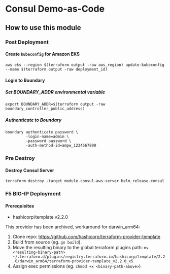 # Consul Demo-as-Code

## How to use this module

### Post Deployment
#### Create `kubeconfig` for Amazon EKS
```shell
aws eks --region $(terraform output -raw aws_region) update-kubeconfig --name $(terraform output -raw deployment_id)
```

#### Login to Boundary
##### Set BOUNDARY_ADDR environmental variable
```shell
export BOUNDARY_ADDR=$(terraform output -raw boundary_controller_public_address)
```
##### Authenticate to Boundary
```shell
boundary authenticate password \
         -login-name=admin \
         -password password \
         -auth-method-id=ampw_1234567890
```

### Pre Destroy
#### Destroy Consul Server
```shell
terraform destroy -target module.consul-aws-server.helm_release.consul
```

### F5 BIG-IP Deployment
#### Prerequisites
* hashicorp/template v2.2.0

This provider has been archived, workaround for darwin_arm64:

1. Clone repo: https://github.com/hashicorp/terraform-provider-template
2. Build from source (eg. `go build`).
3. Move the resulting binary to the global terraform plugins path: `mv <resulting-binary-path> ~/.terraform.d/plugins/registry.terraform.io/hashicorp/template/2.2.0/darwin_arm64/terraform-provider-template_v2.2.0_x5`
4. Assign exec permissions (eg. `chmod +x <binary-path-above>`)